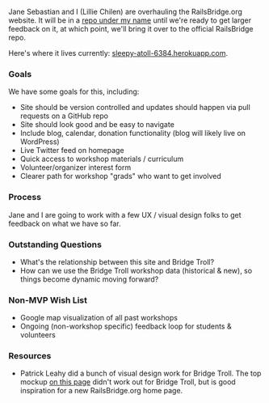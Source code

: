 Jane Sebastian and I (Lillie Chilen) are overhauling the RailsBridge.org website. It will be in a [repo under my name](https://github.com/lilliealbert/site_de_railsbridge_2013) until we're ready to get larger feedback on it, at which point, we'll bring it over to the official RailsBridge repo.

Here's where it lives currently: [sleepy-atoll-6384.herokuapp.com](http://sleepy-atoll-6384.herokuapp.com/).

### Goals

We have some goals for this, including:

* Site should be version controlled and updates should happen via pull requests on a GitHub repo
* Site should look good and be easy to navigate
* Include blog, calendar, donation functionality (blog will likely live on WordPress)
* Live Twitter feed on homepage
* Quick access to workshop materials / curriculum
* Volunteer/organizer interest form
* Clearer path for workshop "grads" who want to get involved

### Process

Jane and I are going to work with a few UX / visual design folks to get feedback on what we have so far.

### Outstanding Questions

* What's the relationship between this site and Bridge Troll? 
* How can we use the Bridge Troll workshop data (historical & new), so things become dynamic moving forward?

### Non-MVP Wish List

* Google map visualization of all past workshops
* Ongoing (non-workshop specific) feedback loop for students & volunteers

### Resources

* Patrick Leahy did a bunch of visual design work for Bridge Troll. The top mockup [on this page](http://www.behance.net/gallery/Bridge-Troll/7259123) didn't work out for Bridge Troll, but is good inspiration for a new RailsBridge.org home page.

